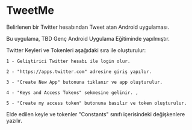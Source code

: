 # TweetMe
Belirlenen bir Twitter hesabından Tweet atan Android uygulaması.

Bu uygulama, TBD Genç Android Uygulama Eğitiminde yapılmıştır.

Twitter Keyleri ve Tokenleri aşağıdaki sıra ile oluşturulur:

    1 - Geliştirici Twitter hesabı ile login olur. 
    
    2 - "https://apps.twitter.com" adresine giriş yapılır. 
    
    3 - "Create New App" butonuna tıklanır ve app oluşturulur. 
    
    4 - "Keys and Access Tokens" sekmesine gelinir. ,
    
    5 - "Create my access token" butonuna basılır ve token oluşturulur.

Elde edilen keyle ve tokenler "Constants" sınıfı içerisindeki değişkenlere yazılır.
